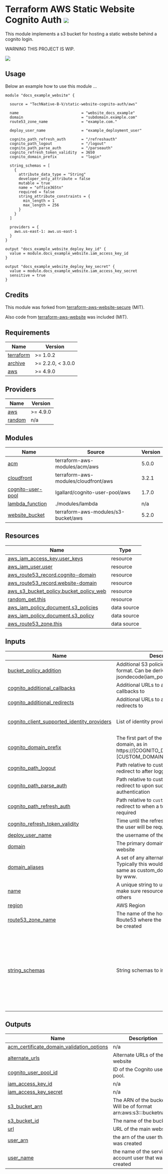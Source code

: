 # Terraform AWS Static Website Cognito Auth ![](https://img.shields.io/github/actions/workflow/status/TechNative-B-V/terraform-aws-static-website-cognito-auth/tflint.yaml)

<!-- SHIELDS -->

This module implements a s3 bucket for hosting a static website behind a
cognito login.

WARNING THIS PROJECT IS WIP.

[![](we-are-technative.png)](https://www.technative.nl)


## Usage

Below an example how to use this module ...

```hcl
module "docs_example_website" {

  source = "TechNative-B-V/static-website-cognito-auth/aws"

  name                            = "website_docs_example"
  domain                          = "subdomain.example.com"
  route53_zone_name               = "example.com."

  deploy_user_name                = "example_deployment_user"

  cognito_path_refresh_auth       = "/refreshauth"
  cognito_path_logout             = "/logout"
  cognito_path_parse_auth         = "/parseauth"
  cognito_refresh_token_validity  = 3650
  cognito_domain_prefix           = "login"

  string_schemas = [
    {
      attribute_data_type = "String"
      developer_only_attribute = false
      mutable = true
      name = "office365tn"
      required = false
      string_attribute_constraints = {
        min_length = 1
        max_length = 256
      }
    }
  ]

  providers = {
    aws.us-east-1: aws.us-east-1
  }
}

output "docs_example_website_deploy_key_id" {
  value = module.docs_example_website.iam_access_key_id
}

output "docs_example_website_deploy_key_secret" {
  value = module.docs_example_website.iam_access_key_secret
  sensitive = true
}
```

## Credits

This module was forked from [terraform-aws-website-secure](https://github.com/timmeinerzhagen/terraform-aws-website-secure) (MIT).

Also code from [terraform-aws-website](https://github.com/bwindsor/terraform-aws-website) was included (MIT).

<!-- BEGIN_TF_DOCS -->
## Requirements

| Name | Version |
|------|---------|
| <a name="requirement_terraform"></a> [terraform](#requirement\_terraform) | >= 1.0.2 |
| <a name="requirement_archive"></a> [archive](#requirement\_archive) | >= 2.2.0, < 3.0.0 |
| <a name="requirement_aws"></a> [aws](#requirement\_aws) | >= 4.9.0 |

## Providers

| Name | Version |
|------|---------|
| <a name="provider_aws"></a> [aws](#provider\_aws) | >= 4.9.0 |
| <a name="provider_random"></a> [random](#provider\_random) | n/a |

## Modules

| Name | Source | Version |
|------|--------|---------|
| <a name="module_acm"></a> [acm](#module\_acm) | terraform-aws-modules/acm/aws | 5.0.0 |
| <a name="module_cloudfront"></a> [cloudfront](#module\_cloudfront) | terraform-aws-modules/cloudfront/aws | 3.2.1 |
| <a name="module_cognito-user-pool"></a> [cognito-user-pool](#module\_cognito-user-pool) | lgallard/cognito-user-pool/aws | 1.7.0 |
| <a name="module_lambda_function"></a> [lambda\_function](#module\_lambda\_function) | ./modules/lambda | n/a |
| <a name="module_website_bucket"></a> [website\_bucket](#module\_website\_bucket) | terraform-aws-modules/s3-bucket/aws | 5.2.0 |

## Resources

| Name | Type |
|------|------|
| [aws_iam_access_key.user_keys](https://registry.terraform.io/providers/hashicorp/aws/latest/docs/resources/iam_access_key) | resource |
| [aws_iam_user.user](https://registry.terraform.io/providers/hashicorp/aws/latest/docs/resources/iam_user) | resource |
| [aws_route53_record.cognito-domain](https://registry.terraform.io/providers/hashicorp/aws/latest/docs/resources/route53_record) | resource |
| [aws_route53_record.website-domain](https://registry.terraform.io/providers/hashicorp/aws/latest/docs/resources/route53_record) | resource |
| [aws_s3_bucket_policy.bucket_policy_web](https://registry.terraform.io/providers/hashicorp/aws/latest/docs/resources/s3_bucket_policy) | resource |
| [random_pet.this](https://registry.terraform.io/providers/hashicorp/random/latest/docs/resources/pet) | resource |
| [aws_iam_policy_document.s3_policies](https://registry.terraform.io/providers/hashicorp/aws/latest/docs/data-sources/iam_policy_document) | data source |
| [aws_iam_policy_document.s3_policy](https://registry.terraform.io/providers/hashicorp/aws/latest/docs/data-sources/iam_policy_document) | data source |
| [aws_route53_zone.this](https://registry.terraform.io/providers/hashicorp/aws/latest/docs/data-sources/route53_zone) | data source |

## Inputs

| Name | Description | Type | Default | Required |
|------|-------------|------|---------|:--------:|
| <a name="input_bucket_policy_addition"></a> [bucket\_policy\_addition](#input\_bucket\_policy\_addition) | Additional S3 policies in Terraform format. Can be derived using jsondecode(iam\_policy\_document.json). | `any` | `null` | no |
| <a name="input_cognito_additional_callbacks"></a> [cognito\_additional\_callbacks](#input\_cognito\_additional\_callbacks) | Additional URLs to allow cognito callbacks to | `list(string)` | `[]` | no |
| <a name="input_cognito_additional_redirects"></a> [cognito\_additional\_redirects](#input\_cognito\_additional\_redirects) | Additional URLs to allow cognito redirects to | `list(string)` | `[]` | no |
| <a name="input_cognito_client_supported_identity_providers"></a> [cognito\_client\_supported\_identity\_providers](#input\_cognito\_client\_supported\_identity\_providers) | List of identity providers | `list(string)` | <pre>[<br/>  "COGNITO"<br/>]</pre> | no |
| <a name="input_cognito_domain_prefix"></a> [cognito\_domain\_prefix](#input\_cognito\_domain\_prefix) | The first part of the hosted UI login domain, as in https://[COGNITO_DOMAIN_PREFIX].[CUSTOM_DOMAIN]/ | `string` | `"login"` | no |
| <a name="input_cognito_path_logout"></a> [cognito\_path\_logout](#input\_cognito\_path\_logout) | Path relative to custom\_domain to redirect to after logging out | `string` | `"/"` | no |
| <a name="input_cognito_path_parse_auth"></a> [cognito\_path\_parse\_auth](#input\_cognito\_path\_parse\_auth) | Path relative to custom\_domain to redirect to upon successful authentication | `string` | `"/parseauth"` | no |
| <a name="input_cognito_path_refresh_auth"></a> [cognito\_path\_refresh\_auth](#input\_cognito\_path\_refresh\_auth) | Path relative to `custom_domain` to redirect to when a token refresh is required | `string` | `"/refreshauth"` | no |
| <a name="input_cognito_refresh_token_validity"></a> [cognito\_refresh\_token\_validity](#input\_cognito\_refresh\_token\_validity) | Time until the refresh token expires and the user will be required to log in again | `number` | `3650` | no |
| <a name="input_deploy_user_name"></a> [deploy\_user\_name](#input\_deploy\_user\_name) | the username of the deploy user | `string` | n/a | yes |
| <a name="input_domain"></a> [domain](#input\_domain) | The primary domain name to use for the website | `string` | n/a | yes |
| <a name="input_domain_aliases"></a> [domain\_aliases](#input\_domain\_aliases) | A set of any alternative domain names. Typically this would just contain the same as custom\_domain but prefixed by www. | `set(string)` | `[]` | no |
| <a name="input_name"></a> [name](#input\_name) | A unique string to use for this module to make sure resources do not clash with others | `string` | n/a | yes |
| <a name="input_region"></a> [region](#input\_region) | AWS Region | `string` | n/a | yes |
| <a name="input_route53_zone_name"></a> [route53\_zone\_name](#input\_route53\_zone\_name) | The name of the hosted zone in Route53 where the SSL certificates will be created | `string` | n/a | yes |
| <a name="input_string_schemas"></a> [string\_schemas](#input\_string\_schemas) | String schemas to include | <pre>list(object({<br/>    attribute_data_type = string<br/>    developer_only_attribute = bool<br/>    mutable = bool<br/>    name = string<br/>    required = bool<br/>    string_attribute_constraints = object({<br/>      min_length = number<br/>      max_length = number<br/>    })<br/>  }))</pre> | `[]` | no |

## Outputs

| Name | Description |
|------|-------------|
| <a name="output_acm_certificate_domain_validation_options"></a> [acm\_certificate\_domain\_validation\_options](#output\_acm\_certificate\_domain\_validation\_options) | n/a |
| <a name="output_alternate_urls"></a> [alternate\_urls](#output\_alternate\_urls) | Alternate URLs of the website |
| <a name="output_cognito_user_pool_id"></a> [cognito\_user\_pool\_id](#output\_cognito\_user\_pool\_id) | ID of the Cognito user pool. |
| <a name="output_iam_access_key_id"></a> [iam\_access\_key\_id](#output\_iam\_access\_key\_id) | n/a |
| <a name="output_iam_access_key_secret"></a> [iam\_access\_key\_secret](#output\_iam\_access\_key\_secret) | n/a |
| <a name="output_s3_bucket_arn"></a> [s3\_bucket\_arn](#output\_s3\_bucket\_arn) | The ARN of the bucket. Will be of format arn:aws:s3:::bucketname. |
| <a name="output_s3_bucket_id"></a> [s3\_bucket\_id](#output\_s3\_bucket\_id) | The name of the bucket |
| <a name="output_url"></a> [url](#output\_url) | URL of the main website |
| <a name="output_user_arn"></a> [user\_arn](#output\_user\_arn) | the arn of the user that was created |
| <a name="output_user_name"></a> [user\_name](#output\_user\_name) | the name of the service account user that was created |
<!-- END_TF_DOCS -->
